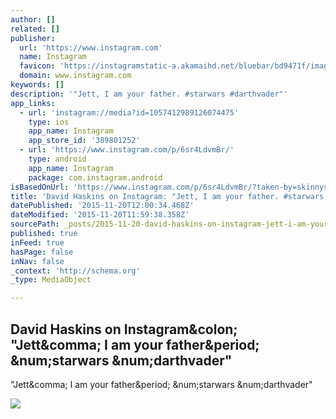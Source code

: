 ```yaml
---
author: []
related: []
publisher:
  url: 'https://www.instagram.com'
  name: Instagram
  favicon: 'https://instagramstatic-a.akamaihd.net/bluebar/bd9471f/images/ico/favicon.ico'
  domain: www.instagram.com
keywords: []
description: '"Jett, I am your father. #starwars #darthvader"'
app_links:
  - url: 'instagram://media?id=1057412989126074475'
    type: ios
    app_name: Instagram
    app_store_id: '389801252'
  - url: 'https://www.instagram.com/p/6sr4LdvmBr/'
    type: android
    app_name: Instagram
    package: com.instagram.android
isBasedOnUrl: 'https://www.instagram.com/p/6sr4LdvmBr/?taken-by=skinnysc'
title: 'David Haskins on Instagram: "Jett, I am your father. #starwars #darthvader"'
datePublished: '2015-11-20T12:00:34.468Z'
dateModified: '2015-11-20T11:59:38.358Z'
sourcePath: _posts/2015-11-20-david-haskins-on-instagram-jett-i-am-your-father-starwa.md
published: true
inFeed: true
hasPage: false
inNav: false
_context: 'http://schema.org'
_type: MediaObject

---
```

<article style=""><h1>David Haskins on Instagram&amp;colon; "Jett&amp;comma; I am your father&amp;period; &amp;num;starwars &amp;num;darthvader"</h1><p>"Jett&amp;comma; I am your father&amp;period; &amp;num;starwars &amp;num;darthvader"</p><img src="https://scontent.cdninstagram.com/hphotos-xft1/t51.2885-15/e15/11849936_1081793425166388_1420196402_n.jpg" /></article>